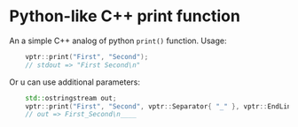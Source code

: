 # Python-like C++ print function
An a simple C++ analog of python `print()` function.
Usage:
```c++
    vptr::print("First", "Second");
    // stdout => "First Second\n"
```

Or u can use additional parameters:
```c++
    std::ostringstream out;
    vptr::print("First", "Second", vptr::Separator{ "_" }, vptr::EndLine{ "\n____" }, vptr::Output{ out });
    // out => First_Second\n____
```

